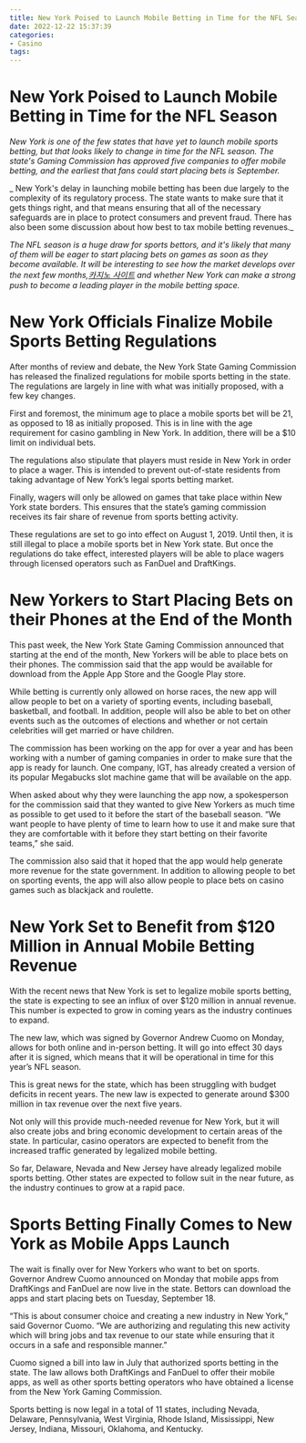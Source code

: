 ```yaml
---
title: New York Poised to Launch Mobile Betting in Time for the NFL Season
date: 2022-12-22 15:37:39
categories:
- Casino
tags:
---
```



#  New York Poised to Launch Mobile Betting in Time for the NFL Season

_New York is one of the few states that have yet to launch mobile sports betting, but that looks likely to change in time for the NFL season. The state's Gaming Commission has approved five companies to offer mobile betting, and the earliest that fans could start placing bets is September._

_ New York's delay in launching mobile betting has been due largely to the complexity of its regulatory process. The state wants to make sure that it gets things right, and that means ensuring that all of the necessary safeguards are in place to protect consumers and prevent fraud. There has also been some discussion about how best to tax mobile betting revenues._

_The NFL season is a huge draw for sports bettors, and it's likely that many of them will be eager to start placing bets on games as soon as they become available. It will be interesting to see how the market develops over the next few months,[카지노 사이트](https://choegocasino.com/) and whether New York can make a strong push to become a leading player in the mobile betting space._

#  New York Officials Finalize Mobile Sports Betting Regulations

After months of review and debate, the New York State Gaming Commission has released the finalized regulations for mobile sports betting in the state. The regulations are largely in line with what was initially proposed, with a few key changes.

First and foremost, the minimum age to place a mobile sports bet will be 21, as opposed to 18 as initially proposed. This is in line with the age requirement for casino gambling in New York. In addition, there will be a $10 limit on individual bets.

The regulations also stipulate that players must reside in New York in order to place a wager. This is intended to prevent out-of-state residents from taking advantage of New York’s legal sports betting market.

Finally, wagers will only be allowed on games that take place within New York state borders. This ensures that the state’s gaming commission receives its fair share of revenue from sports betting activity.

These regulations are set to go into effect on August 1, 2019. Until then, it is still illegal to place a mobile sports bet in New York state. But once the regulations do take effect, interested players will be able to place wagers through licensed operators such as FanDuel and DraftKings.

#  New Yorkers to Start Placing Bets on their Phones at the End of the Month

This past week, the New York State Gaming Commission announced that starting at the end of the month, New Yorkers will be able to place bets on their phones. The commission said that the app would be available for download from the Apple App Store and the Google Play store.

While betting is currently only allowed on horse races, the new app will allow people to bet on a variety of sporting events, including baseball, basketball, and football. In addition, people will also be able to bet on other events such as the outcomes of elections and whether or not certain celebrities will get married or have children.

The commission has been working on the app for over a year and has been working with a number of gaming companies in order to make sure that the app is ready for launch. One company, IGT, has already created a version of its popular Megabucks slot machine game that will be available on the app.

When asked about why they were launching the app now, a spokesperson for the commission said that they wanted to give New Yorkers as much time as possible to get used to it before the start of the baseball season. “We want people to have plenty of time to learn how to use it and make sure that they are comfortable with it before they start betting on their favorite teams,” she said.

The commission also said that it hoped that the app would help generate more revenue for the state government. In addition to allowing people to bet on sporting events, the app will also allow people to place bets on casino games such as blackjack and roulette.

#  New York Set to Benefit from $120 Million in Annual Mobile Betting Revenue

With the recent news that New York is set to legalize mobile sports betting, the state is expecting to see an influx of over $120 million in annual revenue. This number is expected to grow in coming years as the industry continues to expand.

The new law, which was signed by Governor Andrew Cuomo on Monday, allows for both online and in-person betting. It will go into effect 30 days after it is signed, which means that it will be operational in time for this year’s NFL season.

This is great news for the state, which has been struggling with budget deficits in recent years. The new law is expected to generate around $300 million in tax revenue over the next five years.

Not only will this provide much-needed revenue for New York, but it will also create jobs and bring economic development to certain areas of the state. In particular, casino operators are expected to benefit from the increased traffic generated by legalized mobile betting.

So far, Delaware, Nevada and New Jersey have already legalized mobile sports betting. Other states are expected to follow suit in the near future, as the industry continues to grow at a rapid pace.

#  Sports Betting Finally Comes to New York as Mobile Apps Launch

The wait is finally over for New Yorkers who want to bet on sports. Governor Andrew Cuomo announced on Monday that mobile apps from DraftKings and FanDuel are now live in the state. Bettors can download the apps and start placing bets on Tuesday, September 18.

“This is about consumer choice and creating a new industry in New York,” said Governor Cuomo. “We are authorizing and regulating this new activity which will bring jobs and tax revenue to our state while ensuring that it occurs in a safe and responsible manner.”

Cuomo signed a bill into law in July that authorized sports betting in the state. The law allows both DraftKings and FanDuel to offer their mobile apps, as well as other sports betting operators who have obtained a license from the New York Gaming Commission.

Sports betting is now legal in a total of 11 states, including Nevada, Delaware, Pennsylvania, West Virginia, Rhode Island, Mississippi, New Jersey, Indiana, Missouri, Oklahoma, and Kentucky.